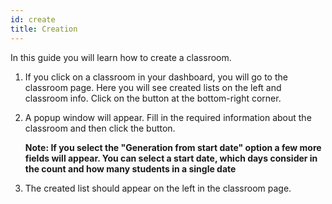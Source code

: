 ```yaml
---
id: create
title: Creation
---
```


In this guide you will learn how to create a classroom.

1. If you click on a classroom in your dashboard, you will go to the
   classroom page. Here you will see created lists on the left and
   classroom info. Click on the button at the bottom-right corner.
2. A popup window will appear. Fill in the required information about
   the classroom and then click the button.

   **Note: If you select the "Generation from start date" option a few
   more fields will appear. You can select a start date, which days
   consider in the count and how many students in a single date**

3. The created list should appear on the left in the classroom page.
